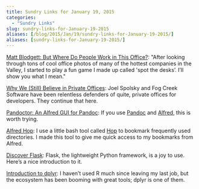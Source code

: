 ```yaml
---
title: Sundry Links for January 19, 2015
categories:
  - "Sundry Links"
slug: sundry-links-for-January-19-2015
aliases: [/blog/2015/Jan/19/sundry-links-for-January-19-2015/]
aliases: [sundry-links-for-January-19-2015/]
---
```


[Matt Blodgett: But Where Do People Work in This Office?](http://www.mattblodgett.com/2015/01/but-where-do-people-work-in-this-office.html): "After looking through tons of cool office photos of many of the hottest companies in the Valley, I started to play a fun game I made up called 'spot the desks’. I’ll show you what I mean."

[Why We (Still) Believe in Private Offices](http://blog.stackoverflow.com/2015/01/why-we-still-believe-in-private-offices/): Joel Spolsky and Fog Creek Software have been relentless defenders of quite, private offices for developers. They continue that here.

[Pandoctor: An Alfred GUI for Pandoc](http://www.alfredforum.com/topic/4686-pandoctor-an-alfred-gui-for-pandoc/): If you use [Pandoc](http://johnmacfarlane.net/pandoc/) and [Alfred](http://alfredapp.com/), this is worth trying.

[Alfred Hop](https://github.com/tdhopper/alfred-hop): I use a little bash tool called [Hop](https://github.com/Cue/hop) to bookmark frequently used directories. I made this tool to give me quick access to my bookmarks from Alfred.

[Discover Flask](https://github.com/realpython/discover-flask): Flask, the lightweight Python framework, is a joy to use. Here’s a nice introduction to it.

[Introduction to dplyr](http://cran.rstudio.com/web/packages/dplyr/vignettes/introduction.html): I haven’t used R much since leaving my last job, but the ecosystem has been booming with great tools; dplyr is one of them.
